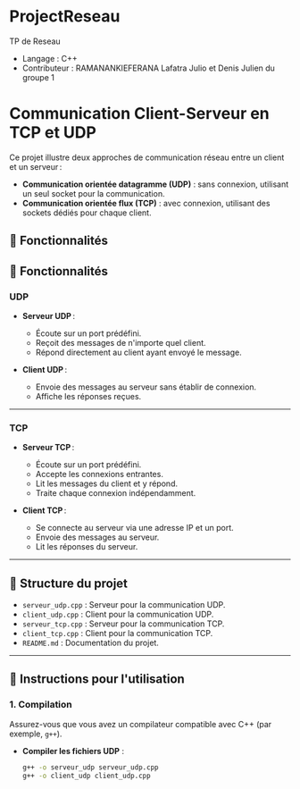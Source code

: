 # ProjectReseau
TP de Reseau 
- Langage : C++
- Contributeur : RAMANANKIEFERANA Lafatra Julio et Denis Julien du groupe 1

# Communication Client-Serveur en TCP et UDP

Ce projet illustre deux approches de communication réseau entre un client et un serveur :
- **Communication orientée datagramme (UDP)** : sans connexion, utilisant un seul socket pour la communication.
- **Communication orientée flux (TCP)** : avec connexion, utilisant des sockets dédiés pour chaque client.

## 📜 Fonctionnalités

## 📜 Fonctionnalités

### UDP
- **Serveur UDP** :
  - Écoute sur un port prédéfini.
  - Reçoit des messages de n'importe quel client.
  - Répond directement au client ayant envoyé le message.

- **Client UDP** :
  - Envoie des messages au serveur sans établir de connexion.
  - Affiche les réponses reçues.

---
### TCP
- **Serveur TCP** :
  - Écoute sur un port prédéfini.
  - Accepte les connexions entrantes.
  - Lit les messages du client et y répond.
  - Traite chaque connexion indépendamment.

- **Client TCP** :
  - Se connecte au serveur via une adresse IP et un port.
  - Envoie des messages au serveur.
  - Lit les réponses du serveur.


---

## 📂 Structure du projet

- `serveur_udp.cpp` : Serveur pour la communication UDP.
- `client_udp.cpp` : Client pour la communication UDP.
- `serveur_tcp.cpp` : Serveur pour la communication TCP.
- `client_tcp.cpp` : Client pour la communication TCP.
- `README.md` : Documentation du projet.

---

## 🚀 Instructions pour l'utilisation

### 1. Compilation

Assurez-vous que vous avez un compilateur compatible avec C++ (par exemple, `g++`).

- **Compiler les fichiers UDP** :
  ```bash
  g++ -o serveur_udp serveur_udp.cpp
  g++ -o client_udp client_udp.cpp
